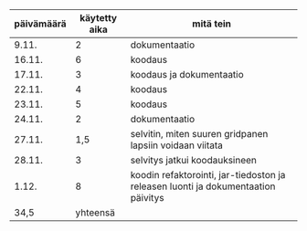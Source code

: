päivämäärä | käytetty aika | mitä tein
-----------|---------------|----------
9.11.|2|dokumentaatio
16.11.|6|koodaus
17.11.|3|koodaus ja dokumentaatio
22.11.|4|koodaus
23.11.|5|koodaus
24.11.|2|dokumentaatio
27.11.|1,5|selvitin, miten suuren  gridpanen lapsiin voidaan viitata
28.11.|3|selvitys jatkui koodauksineen
1.12.|8|koodin refaktorointi, jar-tiedoston ja releasen luonti ja dokumentaation päivitys
|34,5|yhteensä
